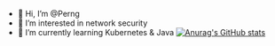 - 👋 Hi, I’m @Perng
- 👀 I’m interested in network security  
- 🌱 I’m currently learning Kubernetes & Java
[![Anurag's GitHub stats](https://github-readme-stats.vercel.app/api?username=Master-Perng)](https://github.com/anuraghazra/github-readme-stats)

<!---
Master-Perng/Master-Perng is a ✨ special ✨ repository because its `README.md` (this file) appears on your GitHub profile.
You can click the Preview link to take a look at your changes.
--->
